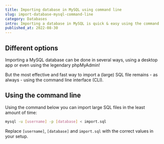 ```yaml
---
title: Importing database in MySQL using command line
slug: import-database-mysql-command-line
category: Databases
intro: Importing a database in MySQL is quick & easy using the command line.
published_at: 2022-08-30
---
```


## Different options

Importing a MySQL database can be done in several ways, using a desktop app or even using the legendary phpMyAdmin!

But the most effective and fast way to import a (large) SQL file remains - as always - using the command line interface (CLI).

## Using the command line

Using the command below you can import large SQL files in the least amount of time:

```bash
mysql -u [username] -p [database] < import.sql
```

Replace `[username]`, `[database]` and `import.sql` with the correct values in your setup.
